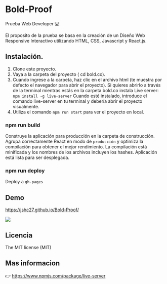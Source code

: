 # Bold-Proof
Prueba Web Developer :computer:

El proposito de la prueba se basa en la creación de un Diseño Web Responsive Interactivo utilizando HTML, CSS, Javascript y React.js.  

## Instalación. 

 1. Clone este proyecto.
 2. Vaya a la carpeta del proyecto ( cd bold.co).
 3. Cuando ingrese a la carpeta, haz clic en el archivo html (te muestra por defecto el navegador para abrir el proyecto).
    Si quieres abrirlo a través de la terminal mientras estás en la carpeta bold.co instala Live server: <code>npm install -g live-server</code>
    Cuando esté instalado, introduce el comando live-server en tu terminal y debería abrir el proyecto visualmente.
 4. Utiliza el comando <code>npm run start</code> para ver el proyecto en local.
 
### npm run build 
 Construye la aplicación para producción en la carpeta de construcción. Agrupa correctamente React en modo de <code>producción</code> y optimiza la compilación para obtener el mejor rendimiento.
 La compilación está minificada y los nombres de los archivos incluyen los hashes. Aplicación está lista para ser desplegada.
### npm run deploy 
 Deploy a <code>gh-pages</code>

## Demo 
 
  https://jshc27.github.io/Bold-Proof/
  <div>
    <img src="https://user-images.githubusercontent.com/56690309/125998312-31043518-66d5-4ce8-8b6f-55bd5eaafb66.png"/>
  </div>
  
## Licencia 
The MIT license (MIT)
## Mas informacion
👉 https://www.npmjs.com/package/live-server
